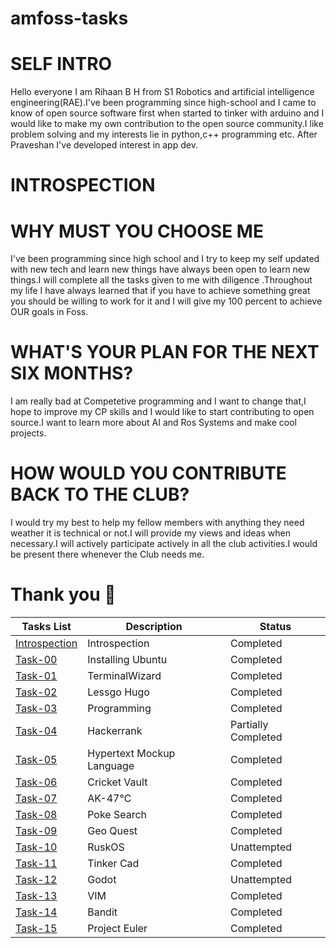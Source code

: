 # amfoss-tasks

# SELF INTRO
Hello everyone
I am Rihaan B H from S1 Robotics and artificial intelligence engineering(RAE).I've been programming since high-school and I came to know of open source software first when started to tinker with arduino and I would like to make my own contribution to the open source community.I like problem solving and my interests lie in python,c++ programming etc. After Praveshan I've developed interest in app dev. 

# INTROSPECTION 
# WHY MUST YOU CHOOSE ME 
I've been programming since high school and I try to keep my self updated with new tech and learn new things have always been open to learn new things.I will complete all the tasks given to me with diligence .Throughout my life I have always learned that if you have to achieve something great you should be willing to work for it and I will give my 100 percent to achieve OUR goals in Foss.


# WHAT'S YOUR PLAN FOR THE NEXT SIX MONTHS?
I am really bad at Competetive programming and I want to change that,I hope to improve my CP skills and I would like to start contributing to open source.I want to learn more about AI and Ros Systems and make cool projects.

# HOW WOULD YOU CONTRIBUTE BACK TO THE CLUB?
I would try my best to help my fellow members with anything they need weather it is technical or not.I will provide my views and ideas when necessary.I will actively participate actively in all the club activities.I would be present there whenever the Club needs me.

# Thank you :hibiscus:

**Tasks List**|**Description**|**Status**
--------------|---------------|---------------
[Introspection](https://github.com/RihaanBH-1810/amfoss-tasks#introspection)|Introspection|Completed
[Task-00](https://github.com/RihaanBH-1810/amfoss-tasks/tree/main/task-00)|Installing Ubuntu|Completed
[Task-01](https://github.com/RihaanBH-1810/amfoss-tasks/tree/main/task-01)|TerminalWizard|Completed
[Task-02](https://github.com/RihaanBH-1810/amfoss-tasks/tree/main/task-02)|Lessgo Hugo|Completed
[Task-03](https://github.com/RihaanBH-1810/amfoss-tasks/tree/main/task-03)|Programming|Completed
[Task-04](https://github.com/RihaanBH-1810/amfoss-tasks/tree/main/task-04)|Hackerrank|Partially Completed
[Task-05](https://github.com/RihaanBH-1810/amfoss-tasks/tree/main/task-05)|Hypertext Mockup Language|Completed
[Task-06](https://github.com/RihaanBH-1810/amfoss-tasks/tree/main/task-06)|Cricket Vault|Completed
[Task-07](https://github.com/RihaanBH-1810/amfoss-tasks/tree/main/task-07)|AK-47℃|Completed
[Task-08](https://github.com/RihaanBH-1810/amfoss-tasks/tree/main/task-08)|Poke Search|Completed
[Task-09](https://github.com/RihaanBH-1810/amfoss-tasks/tree/main/task-09)|Geo Quest|Completed
[Task-10](https://github.com/RihaanBH-1810/amfoss-tasks/tree/main/task-10)|RuskOS|Unattempted
[Task-11](https://github.com/RihaanBH-1810/amfoss-tasks/tree/main/task-11)|Tinker Cad|Completed
[Task-12](https://github.com/RihaanBH-1810/amfoss-tasks/tree/main/task-12)|Godot|Unattempted
[Task-13](https://github.com/RihaanBH-1810/amfoss-tasks/tree/main/task-13)|VIM|Completed
[Task-14](https://github.com/RihaanBH-1810/amfoss-tasks/tree/main/task-14)|Bandit|Completed
[Task-15](https://github.com/RihaanBH-1810/amfoss-tasks/tree/main/task-15)|Project Euler|Completed 
